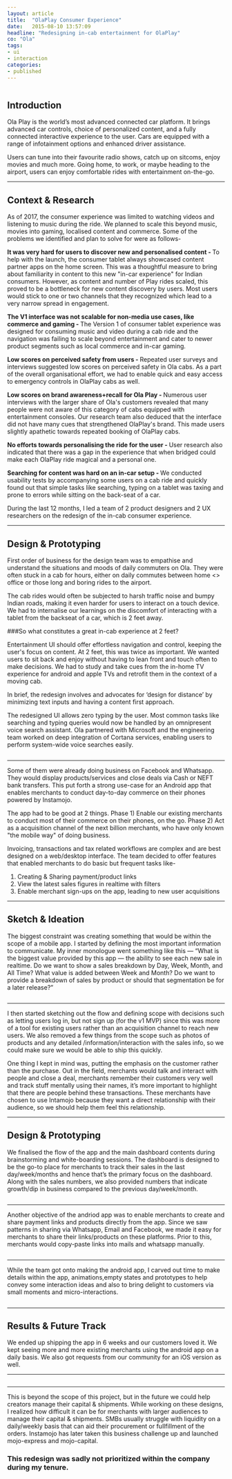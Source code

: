 ```yaml
---
layout: article
title:  "OlaPlay Consumer Experience"
date:   2015-08-10 13:57:09
headline: "Redesigning in-cab entertainment for OlaPlay"
co: "Ola"
tags:
- ui
- interaction
categories:
- published
---
```


<figure>
<img class="lazy" data-original="{{edchao.github.io}}/assets/img_stack.jpg" />
</figure>


<!--more-->



## Introduction

Ola Play is the world’s most advanced connected car platform. It brings advanced car controls, choice of personalized content, and a fully connected interactive experience to the user. Cars are equipped with a range of infotainment options and enhanced driver assistance.

Users can tune into their favourite radio shows, catch up on sitcoms, enjoy movies and much more. Going home, to work, or maybe heading to the airport, users can enjoy comfortable rides with entertainment on-the-go.

---

## Context & Research

As of 2017, the consumer experience was limited to watching videos and listening to music during the ride. We planned to scale this beyond music, movies into gaming, localised content and commerce. Some of the problems we identified and plan to solve for were as follows-

<strong>It was very hard for users to discover new and personalised content - </strong>
To help with the launch, the consumer tablet always showcased content partner apps on the home screen. This was a thoughtful measure to bring about familiarity in content to this new "in-car experience" for Indian consumers. However, as content and number of Play rides scaled, this proved to be a bottleneck for new content discovery by users. Most users would stick to one or two channels that they recognized which lead to a very narrow spread in engagement.

<strong>The V1 interface was not scalable for non-media use cases, like commerce and gaming - </strong>
The Version 1 of consumer tablet experience was designed for consuming music and video during a cab ride and the navigation was failing to scale beyond entertainment and cater to newer product segments such as local commerce and in-car gaming.

<strong>Low scores on perceived safety from users - </strong>
Repeated user surveys and interviews suggested low scores on perceived safety in Ola cabs. As a part of the overall organisational effort, we had to enable quick and easy access to emergency controls in OlaPlay cabs as well. 

<strong>Low scores on brand awareness+recall for Ola Play - </strong>
Numerous user interviews with the larger share of Ola's customers revealed that many people were not aware of this category of cabs equipped with entertainment consoles. Our research team also deduced that the interface did not have many cues that strengthened OlaPlay's brand. This made users slightly apathetic towards repeated booking of OlaPlay cabs.


<strong>No efforts towards personalising the ride for the user - </strong>
User research also indicated that there was a gap in the experience that when bridged could make each OlaPlay ride magical and a personal one.

<strong>Searching for content was hard on an in-car setup - </strong>
We conducted usability tests by accompanying some users on a cab ride and quickly found out that simple tasks like searching, typing on a tablet was taxing and prone to errors while sitting on the back-seat of a car.

During the last 12 months, I led a team of 2 product designers and 2 UX researchers on the redesign of the in-cab consumer experience.


---
## Design & Prototyping

First order of business for the design team was to empathise and understand the situations and moods of daily commuters on Ola. They were often stuck in a cab for hours, either on daily commutes between home <> office or those long and boring rides to the airport.

The cab rides would often be subjected to harsh traffic noise and bumpy Indian roads, making it even harder for users to interact on a touch device. We had to internalise our learnings on the discomfort of interacting with a tablet from the backseat of a car, which is 2 feet away. 

###So what constitutes a great in-cab experience at 2 feet? 

Entertainment UI should offer effortless navigation and control, keeping the user's focus on content. At 2 feet, this was twice as important. We wanted users to sit back and enjoy without having to lean front and touch often to make decisions. We had to study and take cues from the in-home TV experience for android and apple TVs and retrofit them in the context of a moving cab.

In brief, the redesign involves and advocates for ‘design for distance’ by minimizing text inputs and having a content first approach.

The redesigned UI allows zero typing by the user. Most common tasks like searching and typing queries would now be handled by an omnipresent voice search assistant. Ola partnered with Microsoft and the engineering team worked on deep integration of Cortana services, enabling users to perform system-wide voice searches easily.



<figure>
<img class="lazy" data-original="{{edchao.github.io}}/assets/img_dbxmobile_cover.jpg" />
</figure>

---

Some of them were already doing business on Facebook and Whatsapp. They would display products/services and close deals via Cash or NEFT bank transfers. This put forth a strong use-case for an Android app that enables merchants to conduct day-to-day commerce on their phones powered by Instamojo.

The app had to be good at 2 things. 
Phase 1) Enable our existing merchants to conduct most of their commerce on their phones, on the go.
Phase 2) Act as a acquisition channel of the next billion merchants, who have only known "the mobile way" of doing business.

Invoicing, transactions and tax related workflows are complex and are best designed on a web/desktop interface. The team decided to offer features that enabled merchants to do basic but frequent tasks like-
1) Creating & Sharing payment/product links
2) View the latest sales figures in realtime with filters
3) Enable merchant sign-ups on the app, leading to new user acquisitions

---
## Sketch & Ideation

The biggest constraint was creating something that would be within the scope of a mobile app. I started by defining the most important information to communicate. My inner monologue went something like this — “What is the biggest value provided by this app — the ability to see each new sale in realtime. Do we want to show a sales breakdown by Day, Week, Month, and All Time? What value is added between Week and Month? Do we want to provide a breakdown of sales by product or should that segmentation be for a later release?”

<figure>
<img class="lazy" data-original="{{edchao.github.io}}/assets/img_dbxmobile_cover.jpg" />
</figure>

---

I then started sketching out the flow and defining scope with decisions such as letting users log in, but not sign up (for the v1 MVP) since this was more of a tool for existing users rather than an acquisition channel to reach new users. We also removed a few things from the scope such as photos of products and any detailed /information/interaction with the sales info, so we could make sure we would be able to ship this quickly.

One thing I kept in mind was, putting the emphasis on the customer rather than the purchase. Out in the field, merchants would talk and interact with people and close a deal, merchants remember their customers very well and track stuff mentally using their names, it’s more important to highlight that there are people behind these transactions. These merchants have chosen to use Intamojo because they want a direct relationship with their audience, so we should help them feel this relationship.

---
## Design & Prototyping

We finalised the flow of the app and the main dashboard contents during brainstorming and white-boarding sessions. The dashboard is designed to be the go-to place for merchants to track their sales in the last day/week/months and hence that’s the primary focus on the dashboard. Along with the sales numbers, we also provided numbers that indicate growth/dip in business compared to the previous day/week/month.  

<figure>
<img class="lazy" data-original="{{edchao.github.io}}/assets/img_dbxmobile_cover.jpg" />
</figure>

---

Another objective of the andriod app was to enable merchants to create and share payment links and products directly from the app. Since we saw patterns in sharing via Whatsapp, Email and Facebook, we made it easy for merchants to share their links/products on these platforms. Prior to this, merchants would copy-paste links into mails and whatsapp manually.

<figure>
<img class="lazy" data-original="{{edchao.github.io}}/assets/img_dbxmobile_cover.jpg" />
</figure>

---

While the team got onto making the android app, I carved out time to make details within the app, animations,empty states and prototypes to help convey some interaction ideas and also to bring delight to customers via small moments and micro-interactions.



<figure>
<img class="lazy" data-original="{{edchao.github.io}}/assets/img_dbxmobile_cover.jpg" />
</figure>

---

## Results & Future Track

We ended up shipping the app in 6 weeks and our customers loved it. We kept seeing more and more existing merchants using the android app on a daily basis. We also got requests from our community for an iOS version as well.

---

<figure>
<img class="lazy" data-original="{{edchao.github.io}}/assets/img_dbxmobile_cover.jpg" />
</figure>

---

This is beyond the scope of this project, but in the future we could help creators manage their capital & shipments. While working on these designs, I realized how difficult it can be for merchants with larger audiences to manage their capital & shipments. SMBs usually struggle with liquidity on a daily/weekly basis that can aid their procurement or fullfillment of the orders. Instamojo has later taken this business challenge up and launched mojo-express and mojo-capital.

### This redesign was sadly not prioritized within the company during my tenure.
